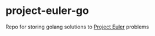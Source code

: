 # project-euler-go
Repo for storing golang solutions to [Project Euler](https://projecteuler.net) problems
